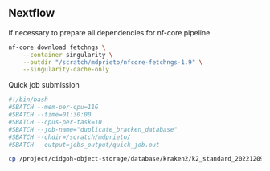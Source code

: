 ## Nextflow

If necessary to prepare all dependencies for nf-core pipeline

```sh
nf-core download fetchngs \
    --container singularity \
    --outdir "/scratch/mdprieto/nfcore-fetchngs-1.9" \
    --singularity-cache-only
```

Quick job submission

```sh
#!/bin/bash                                 
#SBATCH --mem-per-cpu=11G                  
#SBATCH --time=01:30:00                     
#SBATCH --cpus-per-task=10                  
#SBATCH --job-name="duplicate_bracken_database"     
#SBATCH --chdir=/scratch/mdprieto/          
#SBATCH --output=jobs_output/quick_job.out       

cp /project/cidgoh-object-storage/database/kraken2/k2_standard_20221209.tar.gz /project/cidgoh-object-storage/database/bracken/bracken_k2_s_20221209.tar.gz

```